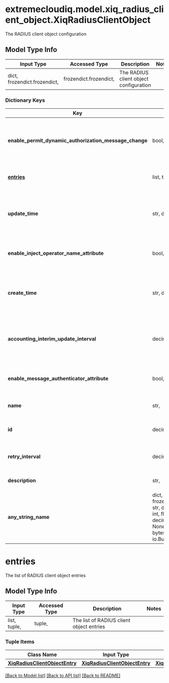 # extremecloudiq.model.xiq_radius_client_object.XiqRadiusClientObject

The RADIUS client object configuration

## Model Type Info
Input Type | Accessed Type | Description | Notes
------------ | ------------- | ------------- | -------------
dict, frozendict.frozendict,  | frozendict.frozendict,  | The RADIUS client object configuration | 

### Dictionary Keys
Key | Input Type | Accessed Type | Description | Notes
------------ | ------------- | ------------- | ------------- | -------------
**enable_permit_dynamic_authorization_message_change** | bool,  | BoolClass,  | The flag for enable permit dynamic authorization message change | 
**[entries](#entries)** | list, tuple,  | tuple,  | The list of RADIUS client object entries | 
**update_time** | str, datetime,  | str,  | The last update time | value must conform to RFC-3339 date-time
**enable_inject_operator_name_attribute** | bool,  | BoolClass,  | The flag for enable inject operator name attribute. | 
**create_time** | str, datetime,  | str,  | The create time | value must conform to RFC-3339 date-time
**accounting_interim_update_interval** | decimal.Decimal, int,  | decimal.Decimal,  | The accounting interim update interval, 60 - 100000000 seconds | value must be a 32 bit integer
**enable_message_authenticator_attribute** | bool,  | BoolClass,  | The flag for enable message authenticator attribute | 
**name** | str,  | str,  | The RADIUS client object name. | 
**id** | decimal.Decimal, int,  | decimal.Decimal,  | The unique identifier | value must be a 64 bit integer
**retry_interval** | decimal.Decimal, int,  | decimal.Decimal,  | The retry interval, 60 - 100000000 seconds | value must be a 32 bit integer
**description** | str,  | str,  | The RADIUS client object description. | [optional] 
**any_string_name** | dict, frozendict.frozendict, str, date, datetime, int, float, bool, decimal.Decimal, None, list, tuple, bytes, io.FileIO, io.BufferedReader | frozendict.frozendict, str, BoolClass, decimal.Decimal, NoneClass, tuple, bytes, FileIO | any string name can be used but the value must be the correct type | [optional]

# entries

The list of RADIUS client object entries

## Model Type Info
Input Type | Accessed Type | Description | Notes
------------ | ------------- | ------------- | -------------
list, tuple,  | tuple,  | The list of RADIUS client object entries | 

### Tuple Items
Class Name | Input Type | Accessed Type | Description | Notes
------------- | ------------- | ------------- | ------------- | -------------
[**XiqRadiusClientObjectEntry**](XiqRadiusClientObjectEntry.md) | [**XiqRadiusClientObjectEntry**](XiqRadiusClientObjectEntry.md) | [**XiqRadiusClientObjectEntry**](XiqRadiusClientObjectEntry.md) |  | 

[[Back to Model list]](../../README.md#documentation-for-models) [[Back to API list]](../../README.md#documentation-for-api-endpoints) [[Back to README]](../../README.md)

